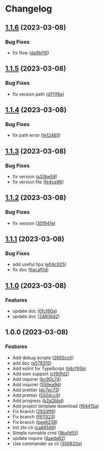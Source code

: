 # Changelog

## [1.1.6](https://github.com/terwer/zhi-cli/compare/v1.1.5...v1.1.6) (2023-03-08)


### Bug Fixes

* fix flow ([da9bf10](https://github.com/terwer/zhi-cli/commit/da9bf107b3a0c1814662951165f25956b58b8c8b))

## [1.1.5](https://github.com/terwer/zhi-cli/compare/v1.1.4...v1.1.5) (2023-03-08)


### Bug Fixes

* fix version path ([d111f8e](https://github.com/terwer/zhi-cli/commit/d111f8e9ab592f2c035ee3f1b48a76f0712ee1e3))

## [1.1.4](https://github.com/terwer/zhi-cli/compare/v1.1.3...v1.1.4) (2023-03-08)


### Bug Fixes

* fix path error ([fe12465](https://github.com/terwer/zhi-cli/commit/fe124650a54e2d5cf10d19dcdc15f52f1303a8c4))

## [1.1.3](https://github.com/terwer/zhi-cli/compare/v1.1.2...v1.1.3) (2023-03-08)


### Bug Fixes

* fix version ([a33be59](https://github.com/terwer/zhi-cli/commit/a33be5961391aa768cca4ea24c37cf0aa0b3e149))
* fix version file ([fe4ce96](https://github.com/terwer/zhi-cli/commit/fe4ce9674cd1f731e066f816f2f920263727c3a0))

## [1.1.2](https://github.com/terwer/zhi-cli/compare/v1.1.1...v1.1.2) (2023-03-08)


### Bug Fixes

* fix version ([35f941e](https://github.com/terwer/zhi-cli/commit/35f941e8f3a36efacf6b8290415b281077f7b4e4))

## [1.1.1](https://github.com/terwer/zhi-cli/compare/v1.1.0...v1.1.1) (2023-03-08)


### Bug Fixes

* add useful tips ([e04c925](https://github.com/terwer/zhi-cli/commit/e04c9255d286ba9b3c6a41ae728c62020394b2a5))
* fix doc ([6acaf0d](https://github.com/terwer/zhi-cli/commit/6acaf0d1b48b8dc20ee2322e779e82f39ea0ffef))

## [1.1.0](https://github.com/terwer/zhi-cli/compare/v1.0.0...v1.1.0) (2023-03-08)


### Features

* update doc ([0fcf60a](https://github.com/terwer/zhi-cli/commit/0fcf60a70434f8514418411ff74abc576aa61054))
* update doc ([24806d2](https://github.com/terwer/zhi-cli/commit/24806d2eba384a1d474d0573160490a73509f33e))

## 1.0.0 (2023-03-08)


### Features

* Add debug scripts ([2655cc0](https://github.com/terwer/zhi-cli/commit/2655cc06c189df475c21ae890a7b7ec68e400759))
* add doc ([e578315](https://github.com/terwer/zhi-cli/commit/e5783151d4a0ca8834d3571b07f8b3ca862df2bd))
* Add eslint for TypeScript ([b8cf95b](https://github.com/terwer/zhi-cli/commit/b8cf95b148580cb77bfc2adfff75c690d903d1e5))
* Add esm support ([cf60fd2](https://github.com/terwer/zhi-cli/commit/cf60fd2cd1e876a8c818873a9bf360d0d9b9ba79))
* Add inquirer ([bc90c74](https://github.com/terwer/zhi-cli/commit/bc90c74f0a169179601f6eb0d65d69285d53ad25))
* Add inquirer ([559ea9d](https://github.com/terwer/zhi-cli/commit/559ea9dc36ac4a2074dd4599f77e3b9f9769ed5a))
* Add prettier ([dc7ec73](https://github.com/terwer/zhi-cli/commit/dc7ec7392178d8c83b7ba0ffe63b2f60f8b2a784))
* Add prettier ([5504cc9](https://github.com/terwer/zhi-cli/commit/5504cc9bf4594f974aedfa2e6ee33df0db7208c5))
* Add progress ([b2a2bbd](https://github.com/terwer/zhi-cli/commit/b2a2bbd967a4dcb148aebb0f8e9320ad92d7eb87))
* Add project template download ([f64415a](https://github.com/terwer/zhi-cli/commit/f64415afe7c0bec1ea2426f143f3f30ef3d8cff1))
* Fix branch ([282dff8](https://github.com/terwer/zhi-cli/commit/282dff807f4e099ae7ee502751a3d735fcc10a08))
* Fix branch ([f911323](https://github.com/terwer/zhi-cli/commit/f911323ae0a850d1a98e9cdfe414ed80dee6af4a))
* Fix branch ([bae6239](https://github.com/terwer/zhi-cli/commit/bae62396feb70e51563decdd3fc0067271c3e686))
* Init zhi-cli ([ca86566](https://github.com/terwer/zhi-cli/commit/ca86566390da73c36a6c3d6a166a7d546d5b00f7))
* Simple runnable cmd ([9bafd55](https://github.com/terwer/zhi-cli/commit/9bafd55c06aab06818540bf2f175560796650e40))
* update inquire ([4aeda82](https://github.com/terwer/zhi-cli/commit/4aeda82d00839e51fc459c46c386df728e2f0e20))
* Use commander as cli ([356820e](https://github.com/terwer/zhi-cli/commit/356820e4ff933c427f9cc8bbf0e2b679db5631ed))

